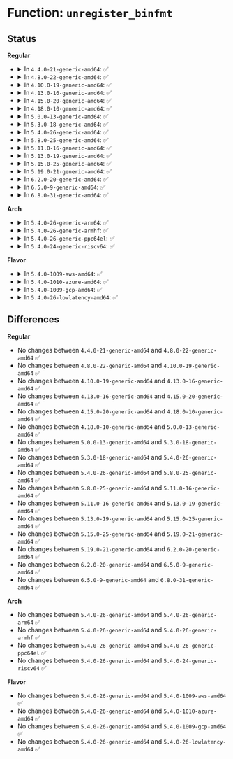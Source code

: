 # Function: <code>unregister_binfmt</code>

## Status
<b>Regular</b>
<ul>
<li>
<details>
<summary>In <code>4.4.0-21-generic-amd64</code>: ✅</summary>

```c
void unregister_binfmt(struct linux_binfmt * fmt)
```

```json
{
  "name": "unregister_binfmt",
  "collision_type": "Unique Global",
  "inline_type": "No",
  "funcs": [
    {
      "addr": 18446744071581015968,
      "name": "unregister_binfmt",
      "external": true,
      "loc": "fs/exec.c:89",
      "file": "fs/exec.c",
      "inline": "seen, unknown",
      "caller_inline": [],
      "caller_func": [
        "fs/binfmt_script.c:exit_script_binfmt",
        "fs/binfmt_elf.c:exit_elf_binfmt",
        "fs/compat_binfmt_elf.c:exit_compat_elf_binfmt"
      ]
    }
  ],
  "symbols": [
    {
      "addr": 18446744071581015968,
      "name": "unregister_binfmt",
      "section": ".text",
      "bind": "STB_GLOBAL",
      "size": 76
    }
  ]
}
```
</details>
</li>
<li>
<details>
<summary>In <code>4.8.0-22-generic-amd64</code>: ✅</summary>

```c
void unregister_binfmt(struct linux_binfmt * fmt)
```

```json
{
  "name": "unregister_binfmt",
  "collision_type": "Unique Global",
  "inline_type": "No",
  "funcs": [
    {
      "addr": 18446744071581174384,
      "name": "unregister_binfmt",
      "external": true,
      "loc": "fs/exec.c:90",
      "file": "fs/exec.c",
      "inline": "seen, unknown",
      "caller_inline": [],
      "caller_func": [
        "fs/binfmt_script.c:exit_script_binfmt",
        "fs/binfmt_elf.c:exit_elf_binfmt",
        "fs/compat_binfmt_elf.c:exit_compat_elf_binfmt"
      ]
    }
  ],
  "symbols": [
    {
      "addr": 18446744071581174384,
      "name": "unregister_binfmt",
      "section": ".text",
      "bind": "STB_GLOBAL",
      "size": 76
    }
  ]
}
```
</details>
</li>
<li>
<details>
<summary>In <code>4.10.0-19-generic-amd64</code>: ✅</summary>

```c
void unregister_binfmt(struct linux_binfmt * fmt)
```

```json
{
  "name": "unregister_binfmt",
  "collision_type": "Unique Global",
  "inline_type": "No",
  "funcs": [
    {
      "addr": 18446744071581251360,
      "name": "unregister_binfmt",
      "external": true,
      "loc": "fs/exec.c:90",
      "file": "fs/exec.c",
      "inline": "seen, unknown",
      "caller_inline": [],
      "caller_func": [
        "fs/binfmt_script.c:exit_script_binfmt",
        "fs/binfmt_elf.c:exit_elf_binfmt",
        "fs/compat_binfmt_elf.c:exit_compat_elf_binfmt"
      ]
    }
  ],
  "symbols": [
    {
      "addr": 18446744071581251360,
      "name": "unregister_binfmt",
      "section": ".text",
      "bind": "STB_GLOBAL",
      "size": 76
    }
  ]
}
```
</details>
</li>
<li>
<details>
<summary>In <code>4.13.0-16-generic-amd64</code>: ✅</summary>

```c
void unregister_binfmt(struct linux_binfmt * fmt)
```

```json
{
  "name": "unregister_binfmt",
  "collision_type": "Unique Global",
  "inline_type": "No",
  "funcs": [
    {
      "addr": 18446744071581300816,
      "name": "unregister_binfmt",
      "external": true,
      "loc": "fs/exec.c:95",
      "file": "fs/exec.c",
      "inline": "seen, unknown",
      "caller_inline": [],
      "caller_func": [
        "fs/binfmt_script.c:exit_script_binfmt",
        "fs/binfmt_elf.c:exit_elf_binfmt",
        "fs/compat_binfmt_elf.c:exit_compat_elf_binfmt"
      ]
    }
  ],
  "symbols": [
    {
      "addr": 18446744071581300816,
      "name": "unregister_binfmt",
      "section": ".text",
      "bind": "STB_GLOBAL",
      "size": 72
    }
  ]
}
```
</details>
</li>
<li>
<details>
<summary>In <code>4.15.0-20-generic-amd64</code>: ✅</summary>

```c
void unregister_binfmt(struct linux_binfmt * fmt)
```

```json
{
  "name": "unregister_binfmt",
  "collision_type": "Unique Global",
  "inline_type": "No",
  "funcs": [
    {
      "addr": 18446744071581440672,
      "name": "unregister_binfmt",
      "external": true,
      "loc": "fs/exec.c:95",
      "file": "fs/exec.c",
      "inline": "seen, unknown",
      "caller_inline": [],
      "caller_func": [
        "fs/binfmt_script.c:exit_script_binfmt",
        "fs/binfmt_elf.c:exit_elf_binfmt",
        "fs/compat_binfmt_elf.c:exit_compat_elf_binfmt"
      ]
    }
  ],
  "symbols": [
    {
      "addr": 18446744071581440672,
      "name": "unregister_binfmt",
      "section": ".text",
      "bind": "STB_GLOBAL",
      "size": 72
    }
  ]
}
```
</details>
</li>
<li>
<details>
<summary>In <code>4.18.0-10-generic-amd64</code>: ✅</summary>

```c
void unregister_binfmt(struct linux_binfmt * fmt)
```

```json
{
  "name": "unregister_binfmt",
  "collision_type": "Unique Global",
  "inline_type": "No",
  "funcs": [
    {
      "addr": 18446744071581599360,
      "name": "unregister_binfmt",
      "external": true,
      "loc": "fs/exec.c:95",
      "file": "fs/exec.c",
      "inline": "seen, unknown",
      "caller_inline": [],
      "caller_func": [
        "fs/binfmt_script.c:exit_script_binfmt",
        "fs/binfmt_elf.c:exit_elf_binfmt",
        "fs/compat_binfmt_elf.c:exit_compat_elf_binfmt"
      ]
    }
  ],
  "symbols": [
    {
      "addr": 18446744071581599360,
      "name": "unregister_binfmt",
      "section": ".text",
      "bind": "STB_GLOBAL",
      "size": 72
    }
  ]
}
```
</details>
</li>
<li>
<details>
<summary>In <code>5.0.0-13-generic-amd64</code>: ✅</summary>

```c
void unregister_binfmt(struct linux_binfmt * fmt)
```

```json
{
  "name": "unregister_binfmt",
  "collision_type": "Unique Global",
  "inline_type": "No",
  "funcs": [
    {
      "addr": 18446744071581685344,
      "name": "unregister_binfmt",
      "external": true,
      "loc": "fs/exec.c:95",
      "file": "fs/exec.c",
      "inline": "seen, unknown",
      "caller_inline": [],
      "caller_func": [
        "fs/binfmt_script.c:exit_script_binfmt",
        "fs/binfmt_elf.c:exit_elf_binfmt",
        "fs/compat_binfmt_elf.c:exit_compat_elf_binfmt"
      ]
    }
  ],
  "symbols": [
    {
      "addr": 18446744071581685344,
      "name": "unregister_binfmt",
      "section": ".text",
      "bind": "STB_GLOBAL",
      "size": 72
    }
  ]
}
```
</details>
</li>
<li>
<details>
<summary>In <code>5.3.0-18-generic-amd64</code>: ✅</summary>

```c
void unregister_binfmt(struct linux_binfmt * fmt)
```

```json
{
  "name": "unregister_binfmt",
  "collision_type": "Unique Global",
  "inline_type": "No",
  "funcs": [
    {
      "addr": 18446744071581803536,
      "name": "unregister_binfmt",
      "external": true,
      "loc": "fs/exec.c:96",
      "file": "fs/exec.c",
      "inline": "seen, unknown",
      "caller_inline": [],
      "caller_func": [
        "fs/binfmt_script.c:exit_script_binfmt",
        "fs/binfmt_elf.c:exit_elf_binfmt",
        "fs/compat_binfmt_elf.c:exit_compat_elf_binfmt"
      ]
    }
  ],
  "symbols": [
    {
      "addr": 18446744071581803536,
      "name": "unregister_binfmt",
      "section": ".text",
      "bind": "STB_GLOBAL",
      "size": 70
    }
  ]
}
```
</details>
</li>
<li>
<details>
<summary>In <code>5.4.0-26-generic-amd64</code>: ✅</summary>

```c
void unregister_binfmt(struct linux_binfmt * fmt)
```

```json
{
  "name": "unregister_binfmt",
  "collision_type": "Unique Global",
  "inline_type": "No",
  "funcs": [
    {
      "addr": 18446744071581876128,
      "name": "unregister_binfmt",
      "external": true,
      "loc": "fs/exec.c:96",
      "file": "fs/exec.c",
      "inline": "seen, unknown",
      "caller_inline": [],
      "caller_func": [
        "fs/binfmt_script.c:exit_script_binfmt",
        "fs/binfmt_elf.c:exit_elf_binfmt",
        "fs/compat_binfmt_elf.c:exit_compat_elf_binfmt"
      ]
    }
  ],
  "symbols": [
    {
      "addr": 18446744071581876128,
      "name": "unregister_binfmt",
      "section": ".text",
      "bind": "STB_GLOBAL",
      "size": 70
    }
  ]
}
```
</details>
</li>
<li>
<details>
<summary>In <code>5.8.0-25-generic-amd64</code>: ✅</summary>

```c
void unregister_binfmt(struct linux_binfmt * fmt)
```

```json
{
  "name": "unregister_binfmt",
  "collision_type": "Unique Global",
  "inline_type": "No",
  "funcs": [
    {
      "addr": 18446744071582102352,
      "name": "unregister_binfmt",
      "external": true,
      "loc": "fs/exec.c:95",
      "file": "fs/exec.c",
      "inline": "seen, unknown",
      "caller_inline": [],
      "caller_func": [
        "fs/binfmt_script.c:exit_script_binfmt",
        "fs/binfmt_elf.c:exit_elf_binfmt",
        "fs/compat_binfmt_elf.c:exit_compat_elf_binfmt"
      ]
    }
  ],
  "symbols": [
    {
      "addr": 18446744071582102352,
      "name": "unregister_binfmt",
      "section": ".text",
      "bind": "STB_GLOBAL",
      "size": 73
    }
  ]
}
```
</details>
</li>
<li>
<details>
<summary>In <code>5.11.0-16-generic-amd64</code>: ✅</summary>

```c
void unregister_binfmt(struct linux_binfmt * fmt)
```

```json
{
  "name": "unregister_binfmt",
  "collision_type": "Unique Global",
  "inline_type": "No",
  "funcs": [
    {
      "addr": 18446744071582148992,
      "name": "unregister_binfmt",
      "external": true,
      "loc": "fs/exec.c:98",
      "file": "fs/exec.c",
      "inline": "seen, unknown",
      "caller_inline": [],
      "caller_func": [
        "fs/binfmt_script.c:exit_script_binfmt",
        "fs/binfmt_elf.c:exit_elf_binfmt",
        "fs/compat_binfmt_elf.c:exit_compat_elf_binfmt"
      ]
    }
  ],
  "symbols": [
    {
      "addr": 18446744071582148992,
      "name": "unregister_binfmt",
      "section": ".text",
      "bind": "STB_GLOBAL",
      "size": 73
    }
  ]
}
```
</details>
</li>
<li>
<details>
<summary>In <code>5.13.0-19-generic-amd64</code>: ✅</summary>

```c
void unregister_binfmt(struct linux_binfmt * fmt)
```

```json
{
  "name": "unregister_binfmt",
  "collision_type": "Unique Global",
  "inline_type": "No",
  "funcs": [
    {
      "addr": 18446744071582173840,
      "name": "unregister_binfmt",
      "external": true,
      "loc": "fs/exec.c:98",
      "file": "fs/exec.c",
      "inline": "seen, unknown",
      "caller_inline": [],
      "caller_func": [
        "fs/binfmt_script.c:exit_script_binfmt",
        "fs/binfmt_elf.c:exit_elf_binfmt",
        "fs/compat_binfmt_elf.c:exit_compat_elf_binfmt"
      ]
    }
  ],
  "symbols": [
    {
      "addr": 18446744071582173840,
      "name": "unregister_binfmt",
      "section": ".text",
      "bind": "STB_GLOBAL",
      "size": 73
    }
  ]
}
```
</details>
</li>
<li>
<details>
<summary>In <code>5.15.0-25-generic-amd64</code>: ✅</summary>

```c
void unregister_binfmt(struct linux_binfmt * fmt)
```

```json
{
  "name": "unregister_binfmt",
  "collision_type": "Unique Global",
  "inline_type": "No",
  "funcs": [
    {
      "addr": 18446744071582491264,
      "name": "unregister_binfmt",
      "external": true,
      "loc": "fs/exec.c:95",
      "file": "fs/exec.c",
      "inline": "seen, unknown",
      "caller_inline": [],
      "caller_func": [
        "fs/binfmt_script.c:exit_script_binfmt",
        "fs/binfmt_elf.c:exit_elf_binfmt",
        "fs/compat_binfmt_elf.c:exit_compat_elf_binfmt"
      ]
    }
  ],
  "symbols": [
    {
      "addr": 18446744071582491264,
      "name": "unregister_binfmt",
      "section": ".text",
      "bind": "STB_GLOBAL",
      "size": 73
    }
  ]
}
```
</details>
</li>
<li>
<details>
<summary>In <code>5.19.0-21-generic-amd64</code>: ✅</summary>

```c
void unregister_binfmt(struct linux_binfmt * fmt)
```

```json
{
  "name": "unregister_binfmt",
  "collision_type": "Unique Global",
  "inline_type": "No",
  "funcs": [
    {
      "addr": 18446744071583013424,
      "name": "unregister_binfmt",
      "external": true,
      "loc": "fs/exec.c:95",
      "file": "fs/exec.c",
      "inline": "seen, unknown",
      "caller_inline": [],
      "caller_func": [
        "fs/binfmt_script.c:exit_script_binfmt",
        "fs/binfmt_elf.c:exit_elf_binfmt",
        "fs/compat_binfmt_elf.c:exit_compat_elf_binfmt"
      ]
    }
  ],
  "symbols": [
    {
      "addr": 18446744071583013424,
      "name": "unregister_binfmt",
      "section": ".text",
      "bind": "STB_GLOBAL",
      "size": 88
    }
  ]
}
```
</details>
</li>
<li>
<details>
<summary>In <code>6.2.0-20-generic-amd64</code>: ✅</summary>

```c
void unregister_binfmt(struct linux_binfmt * fmt)
```

```json
{
  "name": "unregister_binfmt",
  "collision_type": "Unique Global",
  "inline_type": "No",
  "funcs": [
    {
      "addr": 18446744071583576736,
      "name": "unregister_binfmt",
      "external": true,
      "loc": "fs/exec.c:95",
      "file": "fs/exec.c",
      "inline": "seen, unknown",
      "caller_inline": [],
      "caller_func": [
        "fs/binfmt_script.c:exit_script_binfmt",
        "fs/binfmt_elf.c:exit_elf_binfmt",
        "fs/compat_binfmt_elf.c:exit_compat_elf_binfmt"
      ]
    }
  ],
  "symbols": [
    {
      "addr": 18446744071583576736,
      "name": "unregister_binfmt",
      "section": ".text",
      "bind": "STB_GLOBAL",
      "size": 88
    }
  ]
}
```
</details>
</li>
<li>
<details>
<summary>In <code>6.5.0-9-generic-amd64</code>: ✅</summary>

```c
void unregister_binfmt(struct linux_binfmt * fmt)
```

```json
{
  "name": "unregister_binfmt",
  "collision_type": "Unique Global",
  "inline_type": "No",
  "funcs": [
    {
      "addr": 18446744071583792832,
      "name": "unregister_binfmt",
      "external": true,
      "loc": "fs/exec.c:96",
      "file": "fs/exec.c",
      "inline": "seen, unknown",
      "caller_inline": [],
      "caller_func": [
        "fs/binfmt_script.c:exit_script_binfmt",
        "fs/binfmt_elf.c:exit_elf_binfmt",
        "fs/compat_binfmt_elf.c:exit_compat_elf_binfmt"
      ]
    }
  ],
  "symbols": [
    {
      "addr": 18446744071583792832,
      "name": "unregister_binfmt",
      "section": ".text",
      "bind": "STB_GLOBAL",
      "size": 88
    }
  ]
}
```
</details>
</li>
<li>
<details>
<summary>In <code>6.8.0-31-generic-amd64</code>: ✅</summary>

```c
void unregister_binfmt(struct linux_binfmt * fmt)
```

```json
{
  "name": "unregister_binfmt",
  "collision_type": "Unique Global",
  "inline_type": "No",
  "funcs": [
    {
      "addr": 18446744071583998912,
      "name": "unregister_binfmt",
      "external": true,
      "loc": "fs/exec.c:97",
      "file": "fs/exec.c",
      "inline": "seen, unknown",
      "caller_inline": [],
      "caller_func": [
        "fs/binfmt_script.c:exit_script_binfmt",
        "fs/binfmt_elf.c:exit_elf_binfmt",
        "fs/compat_binfmt_elf.c:exit_compat_elf_binfmt"
      ]
    }
  ],
  "symbols": [
    {
      "addr": 18446744071583998912,
      "name": "unregister_binfmt",
      "section": ".text",
      "bind": "STB_GLOBAL",
      "size": 88
    }
  ]
}
```
</details>
</li>
</ul>
<b>Arch</b>
<ul>
<li>
<details>
<summary>In <code>5.4.0-26-generic-arm64</code>: ✅</summary>

```c
void unregister_binfmt(struct linux_binfmt * fmt)
```

```json
{
  "name": "unregister_binfmt",
  "collision_type": "Unique Global",
  "inline_type": "No",
  "funcs": [
    {
      "addr": 18446603336493351968,
      "name": "unregister_binfmt",
      "external": true,
      "loc": "fs/exec.c:96",
      "file": "fs/exec.c",
      "inline": "seen, unknown",
      "caller_inline": [],
      "caller_func": [
        "fs/binfmt_script.c:exit_script_binfmt",
        "fs/binfmt_elf.c:exit_elf_binfmt",
        "fs/compat_binfmt_elf.c:exit_compat_elf_binfmt"
      ]
    }
  ],
  "symbols": [
    {
      "addr": 18446603336493351968,
      "name": "unregister_binfmt",
      "section": ".text",
      "bind": "STB_GLOBAL",
      "size": 156
    }
  ]
}
```
</details>
</li>
<li>
<details>
<summary>In <code>5.4.0-26-generic-armhf</code>: ✅</summary>

```c
void unregister_binfmt(struct linux_binfmt * fmt)
```

```json
{
  "name": "unregister_binfmt",
  "collision_type": "Unique Global",
  "inline_type": "No",
  "funcs": [
    {
      "addr": 3226940744,
      "name": "unregister_binfmt",
      "external": true,
      "loc": "fs/exec.c:96",
      "file": "fs/exec.c",
      "inline": "seen, unknown",
      "caller_inline": [],
      "caller_func": [
        "fs/binfmt_script.c:exit_script_binfmt",
        "fs/binfmt_elf.c:exit_elf_binfmt",
        "fs/binfmt_elf_fdpic.c:exit_elf_fdpic_binfmt"
      ]
    }
  ],
  "symbols": [
    {
      "addr": 3226940744,
      "name": "unregister_binfmt",
      "section": ".text",
      "bind": "STB_GLOBAL",
      "size": 88
    }
  ]
}
```
</details>
</li>
<li>
<details>
<summary>In <code>5.4.0-26-generic-ppc64el</code>: ✅</summary>

```c
void unregister_binfmt(struct linux_binfmt * fmt)
```

```json
{
  "name": "unregister_binfmt",
  "collision_type": "Unique Global",
  "inline_type": "No",
  "funcs": [
    {
      "addr": 13835058055286894336,
      "name": "unregister_binfmt",
      "external": true,
      "loc": "fs/exec.c:96",
      "file": "fs/exec.c",
      "inline": "seen, unknown",
      "caller_inline": [],
      "caller_func": [
        "fs/binfmt_script.c:exit_script_binfmt",
        "fs/binfmt_elf.c:exit_elf_binfmt",
        "fs/compat_binfmt_elf.c:exit_compat_elf_binfmt"
      ]
    }
  ],
  "symbols": [
    {
      "addr": 13835058055286894336,
      "name": "unregister_binfmt",
      "section": ".text",
      "bind": "STB_GLOBAL",
      "size": 152
    }
  ]
}
```
</details>
</li>
<li>
<details>
<summary>In <code>5.4.0-24-generic-riscv64</code>: ✅</summary>

```c
void unregister_binfmt(struct linux_binfmt * fmt)
```

```json
{
  "name": "unregister_binfmt",
  "collision_type": "Unique Global",
  "inline_type": "No",
  "funcs": [
    {
      "addr": 18446743936273075834,
      "name": "unregister_binfmt",
      "external": true,
      "loc": "fs/exec.c:96",
      "file": "fs/exec.c",
      "inline": "seen, unknown",
      "caller_inline": [],
      "caller_func": [
        "fs/binfmt_script.c:exit_script_binfmt",
        "fs/binfmt_elf.c:exit_elf_binfmt"
      ]
    }
  ],
  "symbols": [
    {
      "addr": 18446743936273075834,
      "name": "unregister_binfmt",
      "section": ".text",
      "bind": "STB_GLOBAL",
      "size": 80
    }
  ]
}
```
</details>
</li>
</ul>
<b>Flavor</b>
<ul>
<li>
<details>
<summary>In <code>5.4.0-1009-aws-amd64</code>: ✅</summary>

```c
void unregister_binfmt(struct linux_binfmt * fmt)
```

```json
{
  "name": "unregister_binfmt",
  "collision_type": "Unique Global",
  "inline_type": "No",
  "funcs": [
    {
      "addr": 18446744071581844864,
      "name": "unregister_binfmt",
      "external": true,
      "loc": "fs/exec.c:96",
      "file": "fs/exec.c",
      "inline": "seen, unknown",
      "caller_inline": [],
      "caller_func": [
        "fs/binfmt_script.c:exit_script_binfmt",
        "fs/binfmt_elf.c:exit_elf_binfmt",
        "fs/compat_binfmt_elf.c:exit_compat_elf_binfmt"
      ]
    }
  ],
  "symbols": [
    {
      "addr": 18446744071581844864,
      "name": "unregister_binfmt",
      "section": ".text",
      "bind": "STB_GLOBAL",
      "size": 70
    }
  ]
}
```
</details>
</li>
<li>
<details>
<summary>In <code>5.4.0-1010-azure-amd64</code>: ✅</summary>

```c
void unregister_binfmt(struct linux_binfmt * fmt)
```

```json
{
  "name": "unregister_binfmt",
  "collision_type": "Unique Global",
  "inline_type": "No",
  "funcs": [
    {
      "addr": 18446744071581782528,
      "name": "unregister_binfmt",
      "external": true,
      "loc": "fs/exec.c:96",
      "file": "fs/exec.c",
      "inline": "seen, unknown",
      "caller_inline": [],
      "caller_func": [
        "fs/binfmt_script.c:exit_script_binfmt",
        "fs/binfmt_elf.c:exit_elf_binfmt",
        "fs/compat_binfmt_elf.c:exit_compat_elf_binfmt"
      ]
    }
  ],
  "symbols": [
    {
      "addr": 18446744071581782528,
      "name": "unregister_binfmt",
      "section": ".text",
      "bind": "STB_GLOBAL",
      "size": 70
    }
  ]
}
```
</details>
</li>
<li>
<details>
<summary>In <code>5.4.0-1009-gcp-amd64</code>: ✅</summary>

```c
void unregister_binfmt(struct linux_binfmt * fmt)
```

```json
{
  "name": "unregister_binfmt",
  "collision_type": "Unique Global",
  "inline_type": "No",
  "funcs": [
    {
      "addr": 18446744071581836176,
      "name": "unregister_binfmt",
      "external": true,
      "loc": "fs/exec.c:96",
      "file": "fs/exec.c",
      "inline": "seen, unknown",
      "caller_inline": [],
      "caller_func": [
        "fs/binfmt_script.c:exit_script_binfmt",
        "fs/binfmt_elf.c:exit_elf_binfmt",
        "fs/compat_binfmt_elf.c:exit_compat_elf_binfmt"
      ]
    }
  ],
  "symbols": [
    {
      "addr": 18446744071581836176,
      "name": "unregister_binfmt",
      "section": ".text",
      "bind": "STB_GLOBAL",
      "size": 70
    }
  ]
}
```
</details>
</li>
<li>
<details>
<summary>In <code>5.4.0-26-lowlatency-amd64</code>: ✅</summary>

```c
void unregister_binfmt(struct linux_binfmt * fmt)
```

```json
{
  "name": "unregister_binfmt",
  "collision_type": "Unique Global",
  "inline_type": "No",
  "funcs": [
    {
      "addr": 18446744071581905344,
      "name": "unregister_binfmt",
      "external": true,
      "loc": "fs/exec.c:96",
      "file": "fs/exec.c",
      "inline": "seen, unknown",
      "caller_inline": [],
      "caller_func": [
        "fs/binfmt_script.c:exit_script_binfmt",
        "fs/binfmt_elf.c:exit_elf_binfmt",
        "fs/compat_binfmt_elf.c:exit_compat_elf_binfmt"
      ]
    }
  ],
  "symbols": [
    {
      "addr": 18446744071581905344,
      "name": "unregister_binfmt",
      "section": ".text",
      "bind": "STB_GLOBAL",
      "size": 75
    }
  ]
}
```
</details>
</li>
</ul>

## Differences
<b>Regular</b>
<ul>
<li>
No changes between <code>4.4.0-21-generic-amd64</code> and <code>4.8.0-22-generic-amd64</code> ✅
</li>
<li>
No changes between <code>4.8.0-22-generic-amd64</code> and <code>4.10.0-19-generic-amd64</code> ✅
</li>
<li>
No changes between <code>4.10.0-19-generic-amd64</code> and <code>4.13.0-16-generic-amd64</code> ✅
</li>
<li>
No changes between <code>4.13.0-16-generic-amd64</code> and <code>4.15.0-20-generic-amd64</code> ✅
</li>
<li>
No changes between <code>4.15.0-20-generic-amd64</code> and <code>4.18.0-10-generic-amd64</code> ✅
</li>
<li>
No changes between <code>4.18.0-10-generic-amd64</code> and <code>5.0.0-13-generic-amd64</code> ✅
</li>
<li>
No changes between <code>5.0.0-13-generic-amd64</code> and <code>5.3.0-18-generic-amd64</code> ✅
</li>
<li>
No changes between <code>5.3.0-18-generic-amd64</code> and <code>5.4.0-26-generic-amd64</code> ✅
</li>
<li>
No changes between <code>5.4.0-26-generic-amd64</code> and <code>5.8.0-25-generic-amd64</code> ✅
</li>
<li>
No changes between <code>5.8.0-25-generic-amd64</code> and <code>5.11.0-16-generic-amd64</code> ✅
</li>
<li>
No changes between <code>5.11.0-16-generic-amd64</code> and <code>5.13.0-19-generic-amd64</code> ✅
</li>
<li>
No changes between <code>5.13.0-19-generic-amd64</code> and <code>5.15.0-25-generic-amd64</code> ✅
</li>
<li>
No changes between <code>5.15.0-25-generic-amd64</code> and <code>5.19.0-21-generic-amd64</code> ✅
</li>
<li>
No changes between <code>5.19.0-21-generic-amd64</code> and <code>6.2.0-20-generic-amd64</code> ✅
</li>
<li>
No changes between <code>6.2.0-20-generic-amd64</code> and <code>6.5.0-9-generic-amd64</code> ✅
</li>
<li>
No changes between <code>6.5.0-9-generic-amd64</code> and <code>6.8.0-31-generic-amd64</code> ✅
</li>
</ul>
<b>Arch</b>
<ul>
<li>
No changes between <code>5.4.0-26-generic-amd64</code> and <code>5.4.0-26-generic-arm64</code> ✅
</li>
<li>
No changes between <code>5.4.0-26-generic-amd64</code> and <code>5.4.0-26-generic-armhf</code> ✅
</li>
<li>
No changes between <code>5.4.0-26-generic-amd64</code> and <code>5.4.0-26-generic-ppc64el</code> ✅
</li>
<li>
No changes between <code>5.4.0-26-generic-amd64</code> and <code>5.4.0-24-generic-riscv64</code> ✅
</li>
</ul>
<b>Flavor</b>
<ul>
<li>
No changes between <code>5.4.0-26-generic-amd64</code> and <code>5.4.0-1009-aws-amd64</code> ✅
</li>
<li>
No changes between <code>5.4.0-26-generic-amd64</code> and <code>5.4.0-1010-azure-amd64</code> ✅
</li>
<li>
No changes between <code>5.4.0-26-generic-amd64</code> and <code>5.4.0-1009-gcp-amd64</code> ✅
</li>
<li>
No changes between <code>5.4.0-26-generic-amd64</code> and <code>5.4.0-26-lowlatency-amd64</code> ✅
</li>
</ul>
